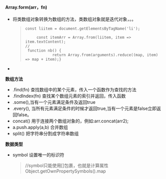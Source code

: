 #### Array.form(arr，fn)

- 将类数组对象转换为数组的方法，类数组对象就是迭代对象，。。

  > ```
  > const liitem = document.getElementsByTagName('li');
  > 
  >      const itemArr = Array.from(liitem, item => item.textContent);
  > //
  >  function nb() {
  >             return Array.from(arguments).reduce((map, item) => map + item);}
  > ```

- 

**数组方法**

- .find(fn) 查找数组中的某个元素，传入一个函数作为查找的方法
- .findIndex(fn) 查找某个数组元素的索引并返回，传入函数 
- .some(),当有一个元素满足条件及返回true
- .every(), 当所有元素满足条件的时候才返回true,当有一个元素是false立即返回false。
- concat() 用于连接两个数组对象的，例如:arr.concat(arr2);
- a.push.apply(a,b) 合并数组
- split() 把字符串分割成字符串数组

**数据类型**

- symbol 设置唯一的标识符

  > [Symbol('nina')]:{xx}
  >
  > //symbol只能使用[]包裹，也就是计算属性
  > Object.getOwnPropertySymbols().map

